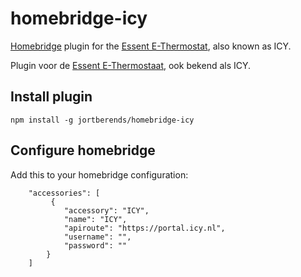 # homebridge-icy
[Homebridge](https://github.com/nfarina/homebridge) plugin for the [Essent E-Thermostat](https://www.e-thermostaat.nl/), also known as ICY.

Plugin voor de [Essent E-Thermostaat](https://www.e-thermostaat.nl/), ook bekend als ICY.

## Install plugin
```
npm install -g jortberends/homebridge-icy
```
## Configure homebridge
Add this to your homebridge configuration:
```
    "accessories": [
	     {
            "accessory": "ICY",
            "name": "ICY",
            "apiroute": "https://portal.icy.nl",
            "username": "",
            "password": ""
        }
    ]
```